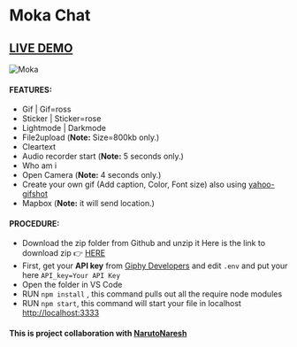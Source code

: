 # Moka Chat

## <a href="https://moka-chat.herokuapp.com/">LIVE DEMO</a>

![Moka](Video.gif)

#### FEATURES:
- Gif | Gif=ross
- Sticker | Sticker=rose
- Lightmode | Darkmode
- File2upload (**Note:** Size=800kb only.)
- Cleartext
- Audio recorder start (**Note:** 5 seconds only.)
- Who am i 
- Open Camera (**Note:** 4 seconds only.)
- Create your own gif (Add caption, Color, Font size) also using <a href="https://github.com/yahoo/gifshot">yahoo-gifshot</a>
- Mapbox (**Note:** it will send location.)

#### PROCEDURE:
- Download the zip folder from Github and unzip it
Here is the link to download zip 👉
<a href='https://github.com/avinashboy/moka-chat'>HERE</a>
- First, get your **API key** from <a href="https://developers.giphy.com/">Giphy Developers</a> and edit <code>.env</code> and put your here `API_key=Your API Key`
- Open the folder in VS Code
- RUN <code>npm install</code> , this command pulls out all the require node modules
- RUN <code>npm start</code>, this command will start your file in localhost <a href="http://localhost:3333">http://localhost:3333</a>


#### This is project collaboration with <a href="https://github.com/NarutoNaresh">NarutoNaresh</a>
